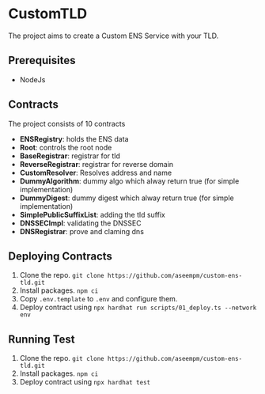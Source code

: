 # CustomTLD
The project aims to create a Custom ENS Service with your TLD.

## Prerequisites
- NodeJs

## Contracts
The project consists of 10 contracts

- **ENSRegistry**: holds the ENS data
- **Root**: controls the root node
- **BaseRegistrar**: registrar for tld
- **ReverseRegistrar**: registrar for reverse domain
- **CustomResolver**: Resolves address and name
- **DummyAlgorithm**: dummy algo which alway return true (for simple implementation)
- **DummyDigest**: dummy digest which alway return true (for simple implementation)
- **SimplePublicSuffixList**: adding the tld suffix
- **DNSSECImpl**: validating the DNSSEC
- **DNSRegistrar**: prove and claming dns

## Deploying Contracts
1. Clone the repo. `git clone https://github.com/aseempm/custom-ens-tld.git`
2. Install packages. `npm ci`
3. Copy `.env.template` to `.env` and configure them.
4. Deploy contract using `npx hardhat run scripts/01_deploy.ts --network env`

## Running Test
1. Clone the repo. `git clone https://github.com/aseempm/custom-ens-tld.git`
2. Install packages. `npm ci`
3. Deploy contract using `npx hardhat test`
